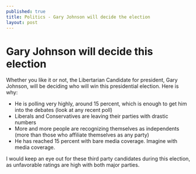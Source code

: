 ```yaml
---
published: true
title: Politics - Gary Johnson will decide the election
layout: post
---
```

# Gary Johnson will decide this election

Whether you like it or not, the Libertarian Candidate for president, Gary Johnson, will be deciding who will win this presidential election. Here is why: 

- He is polling very highly, around 15 percent, which is enough to get him into the debates (look at any recent poll)
- Liberals and Conservatives are leaving their parties with drastic numbers
- More and more people are recognizing themselves as independents (more than those who affiliate themselves as any party)
- He has reached 15 percent with bare media coverage. Imagine with media coverage.

I would keep an eye out for these third party candidates during this election, as unfavorable ratings are high with both major parties.  